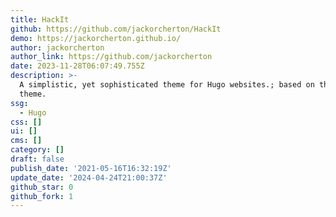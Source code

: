 ```yaml
---
title: HackIt
github: https://github.com/jackorcherton/HackIt
demo: https://jackorcherton.github.io/
author: jackorcherton
author_link: https://github.com/jackorcherton
date: 2023-11-28T06:07:49.755Z
description: >-
  A simplistic, yet sophisticated theme for Hugo websites.; based on the LoveIt
  theme.
ssg:
  - Hugo
css: []
ui: []
cms: []
category: []
draft: false
publish_date: '2021-05-16T16:32:19Z'
update_date: '2024-04-24T21:00:37Z'
github_star: 0
github_fork: 1
---
```

